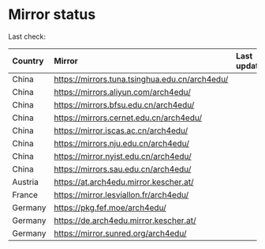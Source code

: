 <script src="./time.js"></script>
# Mirror status
Last check: <script type="text/javascript">localize(1720689769.5990324);</script>

|Country|Mirror|Last update|
|:------|:-----|:----------|
|China|https://mirrors.tuna.tsinghua.edu.cn/arch4edu/|<script type="text/javascript">localize(1720636597);</script>|
|China|https://mirrors.aliyun.com/arch4edu/|<script type="text/javascript">localize(1720636597);</script>|
|China|https://mirrors.bfsu.edu.cn/arch4edu/|<script type="text/javascript">localize(1720636597);</script>|
|China|https://mirrors.cernet.edu.cn/arch4edu/|<script type="text/javascript">localize(1720636597);</script>|
|China|https://mirror.iscas.ac.cn/arch4edu/|<script type="text/javascript">localize(1720636597);</script>|
|China|https://mirrors.nju.edu.cn/arch4edu/|<script type="text/javascript">localize(1720636597);</script>|
|China|https://mirror.nyist.edu.cn/arch4edu/|<script type="text/javascript">localize(1720636597);</script>|
|China|https://mirrors.sau.edu.cn/arch4edu/|<script type="text/javascript">localize(1720636597);</script>|
|Austria|https://at.arch4edu.mirror.kescher.at/|<script type="text/javascript">localize(1720636597);</script>|
|France|https://mirror.lesviallon.fr/arch4edu/|<script type="text/javascript">localize(1720636597);</script>|
|Germany|https://pkg.fef.moe/arch4edu/|<script type="text/javascript">localize(1720636597);</script>|
|Germany|https://de.arch4edu.mirror.kescher.at/|<script type="text/javascript">localize(1720636597);</script>|
|Germany|https://mirror.sunred.org/arch4edu/|<script type="text/javascript">localize(1720636597);</script>|

<script src="./tablefilter/tablefilter.js"></script>
<script src="./table.js"></script>